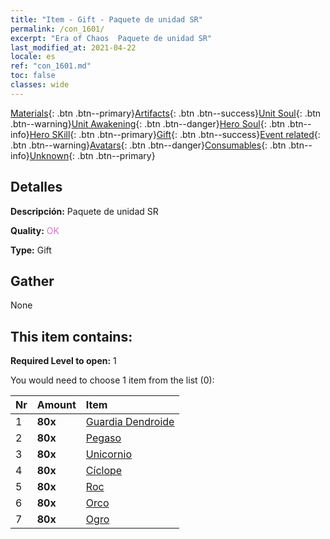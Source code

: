 ```yaml
---
title: "Item - Gift - Paquete de unidad SR"
permalink: /con_1601/
excerpt: "Era of Chaos  Paquete de unidad SR"
last_modified_at: 2021-04-22
locale: es
ref: "con_1601.md"
toc: false
classes: wide
---
```

 [Materials](/ItemsES/){: .btn .btn--primary}[Artifacts](/ItemsES/Artifacts/){: .btn .btn--success}[Unit Soul](/ItemsES/UnitSoul/){: .btn .btn--warning}[Unit Awakening](/ItemsES/UnitAwakening/){: .btn .btn--danger}[Hero Soul](/ItemsES/HeroSoul/){: .btn .btn--info}[Hero SKill](/ItemsES/HeroSkill/){: .btn .btn--primary}[Gift](/ItemsES/Gift/){: .btn .btn--success}[Event related](/ItemsES/Events/){: .btn .btn--warning}[Avatars](/ItemsES/Avatars/){: .btn .btn--danger}[Consumables](/ItemsES/Consumables/){: .btn .btn--info}[Unknown](/ItemsES/Unknown/){: .btn .btn--primary}

## Detalles
 **Descripción:** Paquete de unidad SR

 **Quality:** <span style="color: #DA70D6">OK</span>

 **Type:** Gift

## Gather

  None

## This item contains:

 **Required Level to open:** 1

 You would need to choose 1 item from the list (0):

  | Nr | Amount |     Item    |
  |:---|:-------|:------------|
  | 1 |  **80x** | [Guardia Dendroide](/es/Items/unt_203/) |  | 
  | 2 |  **80x** | [Pegaso](/es/Items/unt_202/) |  | 
  | 3 |  **80x** | [Unicornio](/es/Items/unt_204/) |  | 
  | 4 |  **80x** | [Cíclope](/es/Items/unt_222/) |  | 
  | 5 |  **80x** | [Roc](/es/Items/unt_221/) |  | 
  | 6 |  **80x** | [Orco](/es/Items/unt_219/) |  | 
  | 7 |  **80x** | [Ogro](/es/Items/unt_220/) |  | 
